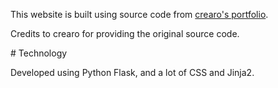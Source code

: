 <!DOCTYPE html>
<html lang="en">
<head>
    <meta charset="UTF-8">
    <meta name="viewport" content="width=device-width, initial-scale=1.0">
    <title>
        Credits
    </title>
</head>
<body>
    <div>
        <p>This website is built using source code from <a href="https://github.com/crearo/portfolio">crearo's portfolio</a>.</p>
        <p>Credits to crearo for providing the original source code.</p>        
    </div>
# Technology

Developed using Python Flask, and a lot of CSS and Jinja2.
</body>
</html>

